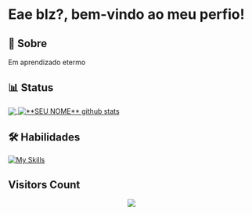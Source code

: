 # Eae blz?, bem-vindo ao meu perfio!

## 🚀 Sobre

Em aprendizado etermo

## 📊 Status

<a href="https://github.com/joaovitor8">
  <img align="center" src="https://github-readme-stats.vercel.app/api/top-langs/?username=joaovitor8&theme=dracula&hide_langs_below=1" />
</a>

<a href="https://github.com/joaovitor8">
 <img align="center" src="https://github-readme-stats.vercel.app/api?username=joaovitor8&show_icons=true&theme=dracula&line_height=27" alt="**SEU NOME** github stats"/>
</a>

## 🛠 Habilidades

[![My Skills](https://skillicons.dev/icons?i=git,html,css,js,ts,react,nextjs,tailwind,nodejs,py,mongodb,cs)](https://skillicons.dev)


## Visitors Count

<div align="center">  
<p align="center"><img align="center" src="https://profile-counter.glitch.me/{joaovitor8}/count.svg" /></p> 
<br>
</div>
